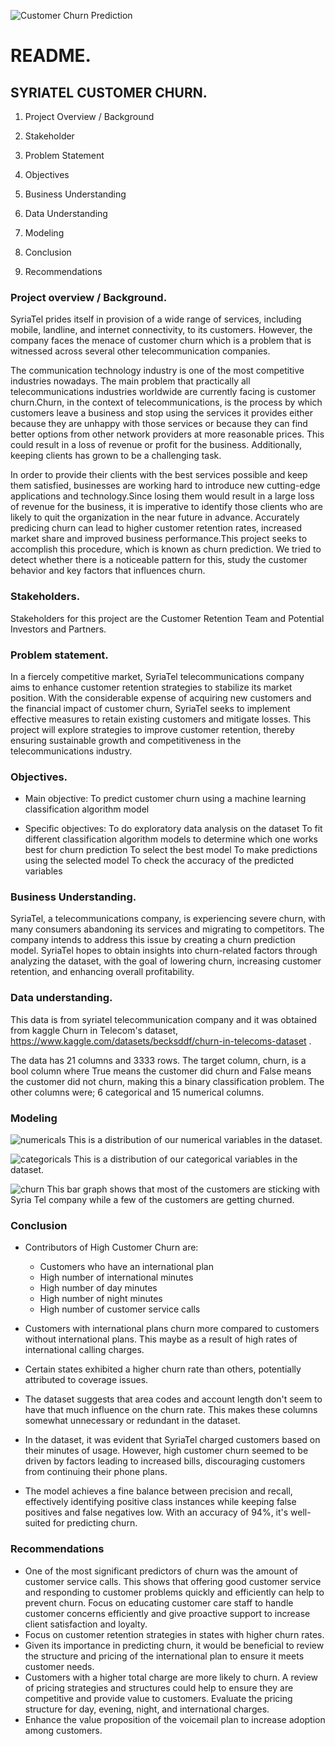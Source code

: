 
![Customer Churn Prediction](image-3.png)


# README.

## SYRIATEL CUSTOMER CHURN.

1. Project Overview / Background

2. Stakeholder

3. Problem Statement

4. Objectives

5. Business Understanding

6. Data Understanding

7. Modeling

8. Conclusion

9. Recommendations


### Project overview / Background.
SyriaTel prides itself in provision of a wide range of services, including mobile, landline, and internet connectivity, to its customers. However, the company faces the menace of customer churn which is a problem that is witnessed across several other telecommunication companies.

The communication technology industry is one of the most competitive industries nowadays. The main problem that practically all telecommunications industries worldwide are currently facing is customer churn.Churn, in the context of telecommunications, is the process by which customers leave a business and stop using the services it provides either because they are unhappy with those services or because they can find better options from other network providers at more reasonable prices. This could result in a loss of revenue or profit for the business. Additionally, keeping clients has grown to be a challenging task.

In order to provide their clients with the best services possible and keep them satisfied, businesses are working hard to introduce new cutting-edge applications and technology.Since losing them would result in a large loss of revenue for the business, it is imperative to identify those clients who are likely to quit the organization in the near future in advance. Accurately predicing churn can lead to higher customer retention rates, increased market share and improved business performance.This project seeks to accomplish this procedure, which is known as churn prediction. We tried to detect whether there is a noticeable pattern for this, study the customer behavior and key factors that influences churn.

### Stakeholders.
Stakeholders for this project are the Customer Retention Team and Potential Investors and Partners.

### Problem statement.
In a fiercely competitive market, SyriaTel telecommunications company aims to enhance customer retention strategies to stabilize its market position. With the considerable expense of acquiring new customers and the financial impact of customer churn, SyriaTel seeks to implement effective measures to retain existing customers and mitigate losses. This project will explore strategies to improve customer retention, thereby ensuring sustainable growth and competitiveness in the telecommunications industry.


### Objectives.
- Main objective:
To predict customer churn using a machine learning classification algorithm model

- Specific objectives:
To do exploratory data analysis on the dataset
To fit different classification algorithm models to determine which one works best for churn prediction
To select the best model
To make predictions using the selected model
To check the accuracy of the predicted variables

### Business Understanding.
SyriaTel, a telecommunications company, is experiencing severe churn, with many consumers abandoning its services and migrating to competitors. The company intends to address this issue by creating a churn prediction model. SyriaTel hopes to obtain insights into churn-related factors through analyzing the dataset, with the goal of lowering churn, increasing customer retention, and enhancing overall profitability.

### Data understanding.
This data is from syriatel telecommunication company and it was obtained from kaggle Churn in Telecom's dataset, https://www.kaggle.com/datasets/becksddf/churn-in-telecoms-dataset .

The data has 21 columns and 3333 rows. The target column, churn, is a bool column where True means the customer did churn and False means the customer did not churn, making this a binary classification problem. The other columns were; 6 categorical and 15 numerical columns.

### Modeling

![numericals](image.png)
This is a distribution of our numerical variables in the dataset.

![categoricals](image-1.png)
This is a distribution of our categorical variables in the dataset.

![churn](image-2.png)
This bar graph shows that most of the customers are sticking with Syria Tel company while a few of the customers are getting churned.

### Conclusion

-  Contributors of High Customer Churn are: 
    - Customers who have an international plan
    - High number of international minutes
    - High number of day minutes
    - High number of night minutes
    - High number of customer service calls

- Customers with international plans churn more compared to customers without international plans. This maybe as a result of high rates of international calling charges.
- Certain states exhibited a higher churn rate than others, potentially attributed to coverage issues.
- The dataset suggests that area codes and account length don't seem to have that much influence on the churn rate. This makes these columns somewhat unnecessary or redundant in the dataset.
- In the dataset, it was evident that SyriaTel charged customers based on their minutes of usage. However, high customer churn seemed to be driven by factors leading to increased bills, discouraging customers from continuing their phone plans.
- The model achieves a fine balance between precision and recall, effectively identifying positive class instances while keeping false positives and false negatives low. With an accuracy of 94%, it's well-suited for predicting churn.

### Recommendations

- One of the most significant predictors of churn was the amount of customer service calls. This shows that offering good customer service and responding to customer problems quickly and efficiently can help to prevent churn. Focus on educating customer care staff to handle customer concerns efficiently and give proactive support to increase client satisfaction and loyalty.
- Focus on customer retention strategies in states with higher churn rates.
- Given its importance in predicting churn, it would be beneficial to review the structure and pricing of the international plan to ensure it meets customer needs.
- Customers with a higher total charge are more likely to churn. A review of pricing strategies and structures could help to ensure they are competitive and provide value to customers. Evaluate the pricing structure for day, evening, night, and international charges.
- Enhance the value proposition of the voicemail plan to increase adoption among customers.